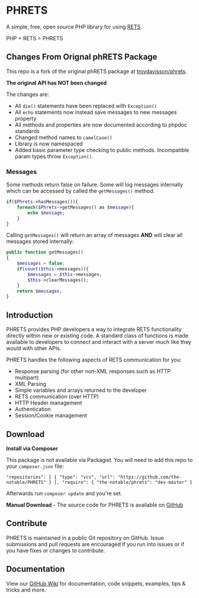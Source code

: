 # PHRETS

A simple, free, open source PHP library for using [RETS](http://rets.org).

PHP + RETS = PHRETS

## Changes From Orignal phRETS Package

This repo is a fork of the original phRETS package at [troydavisson/phrets](https://packagist.org/packages/troydavisson/phrets).

**The original API has NOT been changed**

The changes are:
* All `die()` statements have been replaced with `Exception()`
* All `echo` statements now instead save messages to new messages property
* All methods and properties are now documented according to phpdoc standards
* Changed method names to `camelCase()`
* Library is now namespaced
* Added basic parameter type checking to public methods. Incompatible param types throw `Exception()`.

### Messages

Some methods return false on failure. Some will log messages internally which can be accessed by called the `getMessages()` method.

```php
if($Phrets->hasMessages()){
    foreach($Phrets->getMessages() as $message){
        echo $message;
    }
}
```

Calling `getMessages()` will return an array of messages **AND** will clear all messages stored internally:

```php
public function getMessages()
{
    $messages = false;
    if(count($this->messages)){
        $messages = $this->messages;
        $this->clearMessages();
    }
    return $messages;
}
```


## Introduction

PHRETS provides PHP developers a way to integrate RETS functionality directly within new or existing code. A standard class of functions is made available to developers to connect and interact with a server much like they would with other APIs.

PHRETS handles the following aspects of RETS communication for you:
* Response parsing (for other non-XML responses such as HTTP multipart)
* XML Parsing
* Simple variables and arrays returned to the developer
* RETS communication (over HTTP)
* HTTP Header management
* Authentication
* Session/Cookie management


## Download

**Install via Composer**

This package is not available via Packagist. You will need to add this repo to your `composer.json` file:

`
"repositories": [
    {
        "type": "vcs",
        "url": "https://github.com/the-notable/PHRETS"
    }
],
"require": {
    "the-notable/phrets": "dev-master"
}
`

Afterwards run `composer update` and you're set.
  
**Manual Download** - The source code for PHRETS is available on [GitHub](http://github.com/the-notable/PHRETS)


## Contribute

PHRETS is maintained in a public Git repository on GitHub.  Issue submissions and pull requests are encouraged if you run into issues or if you have fixes or changes to contribute.

## Documentation

View our [GitHub Wiki](https://github.com/troydavisson/PHRETS/wiki) for documentation, code snippets, examples, tips & tricks and more.